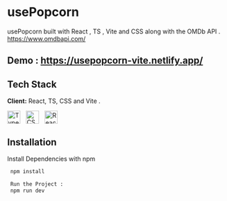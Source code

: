 
# usePopcorn

usePopcorn built with React , TS , Vite and CSS along with the OMDb API .  
https://www.omdbapi.com/


## Demo : https://usepopcorn-vite.netlify.app/




## Tech Stack

**Client:** React, TS, CSS and Vite .

<img lign="left" alt="React" width="30px" style="padding-right:10px;" src="https://cdn.jsdelivr.net/gh/devicons/devicon/icons/react/react-original.svg" />
<img align="left" alt="TypeScript" width="30px" style="padding-right:10px;" src="https://cdn.jsdelivr.net/gh/devicons/devicon/icons/typescript/typescript-plain.svg" />
<img align="left" alt="CSS" width="30px" style="padding-right:10px;" src="https://cdn.jsdelivr.net/gh/devicons/devicon/icons/css3/css3-plain.svg" />

## Installation

Install Dependencies with npm

```bash
 npm install

 Run the Project : 
 npm run dev
```
    
